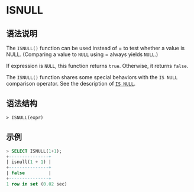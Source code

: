 # **ISNULL**

## **语法说明**

The `ISNULL()` function can be used instead of = to test whether a value is NULL. (Comparing a value to `NULL` using =
always yields `NULL`.)

If expression is `NULL`, this function returns `true`. Otherwise, it returns `false`.

The `ISNULL()` function shares some special behaviors with the `IS NULL` comparison operator. See the description
of [`IS NULL`](is-null.md).

## **语法结构**

```
> ISNULL(expr)
```

## **示例**

```sql
> SELECT ISNULL(1+1);
+---------------+
| isnull(1 + 1) |
+---------------+
| false         |
+---------------+
1 row in set (0.02 sec)
```
